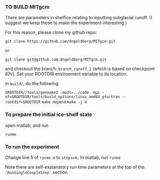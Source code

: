 ### TO BUILD MITgcm

There are parameters in shelfice relating to inputting subglacial runoff. (I suggest we keep these to make the experiment interesting.)

For this reason, please clone my github repo:

`git clone https://github.com/dngoldberg/MITgcm.git`

or

`git clone git@github.com:dngoldberg/MITgcm.git`

and checkout the branch:
`branch_runoff_2` (which is based on checkpoint 67v). Set your ROOTDIR environment variable to its location.

in `build/`, do the following:

`$ROOTDIR//tools/genmake2 -mods=../code -mpi -of=$ROOTDIR/tools/build_options/linux_amd64_gfortran --rootdir=$ROOTDIR`
`make depend`
`make -j 4`

### To prepare the initial ice-shelf state

open matlab, and run 

`runme`

### To run the experiment

Change line 5 of `runme.m` to `steps=4;`
In matlab, run `runme`

Note there are self-explanatory run time parameters at the top of the `'RunSingleCoupleStep'` section
